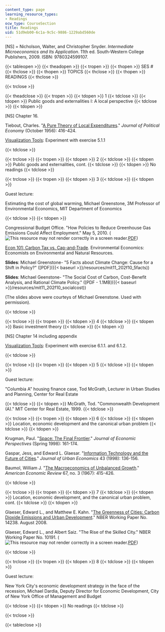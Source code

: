 ```yaml
---
content_type: page
learning_resource_types:
- Readings
ocw_type: CourseSection
title: Readings
uid: 51d9eb00-6c1a-9c5c-9886-1229abd560de
---
```


\[NS\] = Nicholson, Walter, and Christopher Snyder. _Intermediate Microeconomics and Its Application_. 11th ed. South-Western College Publishers, 2009. ISBN: 9780324599107.

{{< tableopen >}}
{{< theadopen >}}
{{< tropen >}}
{{< thopen >}}
SES #
{{< thclose >}}
{{< thopen >}}
TOPICS
{{< thclose >}}
{{< thopen >}}
READINGS
{{< thclose >}}

{{< trclose >}}

{{< theadclose >}}
{{< tropen >}}
{{< tdopen >}}
1
{{< tdclose >}}
{{< tdopen >}}
Public goods and externalities I: A local perspective
{{< tdclose >}}
{{< tdopen >}}


\[NS\] Chapter 16.

Tiebout, Charles. "[A Pure Theory of Local Expenditures](http://www.jstor.org/pss/1826343)." _Journal of Political Economy_ (October 1956): 416-424.

[Visualization Tools](http://web.mit.edu/11.203/www/econ/): Experiment with exercise 5.1.1


{{< tdclose >}}

{{< trclose >}}
{{< tropen >}}
{{< tdopen >}}
2
{{< tdclose >}}
{{< tdopen >}}
Public goods and externalities, cont.
{{< tdclose >}}
{{< tdopen >}}
No readings
{{< tdclose >}}

{{< trclose >}}
{{< tropen >}}
{{< tdopen >}}
3
{{< tdclose >}}
{{< tdopen >}}


Guest lecture:

Estimating the cost of global warming, Michael Greenstone, 3M Professor of Environmental Economics, MIT Department of Economics


{{< tdclose >}}
{{< tdopen >}}


Congressional Budget Office. "How Policies to Reduce Greenhouse Gas Emissions Could Affect Employment." May 5, 2010. (![This resource may not render correctly in a screen reader.](/images/inacessible.gif)[PDF](http://www.cbo.gov/ftpdocs/105xx/doc10564/05-05-CapAndTrade_Brief.pdf))

[Econ 101: Carbon Tax vs. Cap-and-Trade](http://www.env-econ.net/carbon_tax_vs_capandtrade.html). Environmental Economics: Economists on Environmental and Natural Resources.

**Slides**: Michael Greenstone- "5 Facts about Climate Change: Cause for a Shift in Policy?" ([PDF]({{< baseurl >}}/resources/mit11_202f10_5facts))

**Slides**: Michael Geenstone- "The Social Cost of Carbon, Cost-Benefit Analysis, and Rational Climate Policy." ([PDF - 1.1MB]({{< baseurl >}}/resources/mit11_202f10_socialcost))

(The slides above were courteys of Michael Greenstone. Used with permission).


{{< tdclose >}}

{{< trclose >}}
{{< tropen >}}
{{< tdopen >}}
4
{{< tdclose >}}
{{< tdopen >}}
Basic investment theory
{{< tdclose >}}
{{< tdopen >}}


\[NS\] Chapter 14 including appendix

[Visualization Tools](http://web.mit.edu/11.203/www/econ/): Experiment with exercise 6.1.1. and 6.1.2.


{{< tdclose >}}

{{< trclose >}}
{{< tropen >}}
{{< tdopen >}}
5
{{< tdclose >}}
{{< tdopen >}}


Guest lecture:

"Columbia A" housing finance case, Tod McGrath, Lecturer in Urban Studies and Planning, Center for Real Estate


{{< tdclose >}}
{{< tdopen >}}
McGrath, Tod. "Commonwealth Development (A)." MIT Center for Real Estate, 1999.
{{< tdclose >}}

{{< trclose >}}
{{< tropen >}}
{{< tdopen >}}
6
{{< tdclose >}}
{{< tdopen >}}
Location, economic development and the canonical urban problem
{{< tdclose >}}
{{< tdopen >}}


Krugman, Paul. "[Space: The Final Frontier](http://www.jstor.org/pss/2646968)." _Journal of Economic Perspectives_ (Spring 1998): 161-174.

Gaspar, Jess, and Edward L. Glaesar. "[Information Technology and the Future of Cities](http://dx.doi.org/10.1006/juec.1996.2031)." _Journal of Urban Economics_ 43 (1998): 136-156. 

Baumol, William J. "[The Macroeconomics of Unbalanced Growth](http://www.jstor.org/pss/1812111)." _American Economic Review_ 67, no. 3 (1967): 415-426.


{{< tdclose >}}

{{< trclose >}}
{{< tropen >}}
{{< tdopen >}}
7
{{< tdclose >}}
{{< tdopen >}}
Location, economic development, and the canonical urban problem, cont.
{{< tdclose >}}
{{< tdopen >}}


Glaeser, Edward L., and Matthew E. Kahn. "[The Greenness of Cities: Carbon Dioxide Emissions and Urban Development](http://www.nber.org/papers/w14238)." NBER Working Paper No. 14238. August 2008.

Glaeser, Edward L., and Albert Saiz. "The Rise of the Skilled City." NBER Working Paper No. 10191. (![This resource may not render correctly in a screen reader.](/images/inacessible.gif)[PDF](http://www.nber.org/papers/w10191.pdf))


{{< tdclose >}}

{{< trclose >}}
{{< tropen >}}
{{< tdopen >}}
8
{{< tdclose >}}
{{< tdopen >}}


Guest lecture:

New York City's economic development strategy in the face of the recession, Michael Dardia, Deputy Director for Economic Development, City of New York Office of Management and Budget


{{< tdclose >}}
{{< tdopen >}}
No readings
{{< tdclose >}}

{{< trclose >}}

{{< tableclose >}}